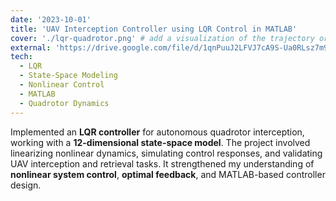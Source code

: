 ```yaml
---
date: '2023-10-01'
title: 'UAV Interception Controller using LQR Control in MATLAB'
cover: './lqr-quadrotor.png' # add a visualization of the trajectory or controller response
external: 'https://drive.google.com/file/d/1qnPuuJ2LFVJ7cA9S-Ua0RLsz7m9WTay1/view' # update if needed
tech:
  - LQR
  - State-Space Modeling
  - Nonlinear Control
  - MATLAB
  - Quadrotor Dynamics
---
```


Implemented an **LQR controller** for autonomous quadrotor interception, working with a **12-dimensional state-space model**. The project involved linearizing nonlinear dynamics, simulating control responses, and validating UAV interception and retrieval tasks. It strengthened my understanding of **nonlinear system control**, **optimal feedback**, and MATLAB-based controller design.
